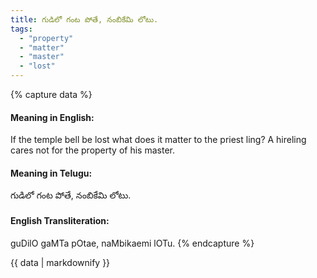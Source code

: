 ```yaml
---
title: గుడిలో గంట పోతే, నంబికేమి లోటు.
tags:
  - "property"
  - "matter"
  - "master"
  - "lost"
---
```


{% capture data %}
#### Meaning in English:
If the temple bell be lost what does it matter to the priest ling?
A hireling cares not for the property of his master.

#### Meaning in Telugu:
గుడిలో గంట పోతే, నంబికేమి లోటు.

#### English Transliteration:
guDilO gaMTa pOtae, naMbikaemi lOTu.
{% endcapture %}

<div class="notice">{{ data | markdownify }}</div>

